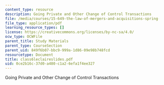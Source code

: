 ```yaml
---
content_type: resource
description: Going Private and Other Change of Control Transactions
file: /media/courses/15-649-the-law-of-mergers-and-acquisitions-spring-2003/0ce2b16c37d0a480c1a26efa1f4ee327_class6leclaireslides.pdf
file_type: application/pdf
learning_resource_types: []
license: https://creativecommons.org/licenses/by-nc-sa/4.0/
ocw_type: OCWFile
parent_title: Study Materials
parent_type: CourseSection
parent_uid: 849f6b07-bbc9-999a-1d86-09e98b748fcd
resourcetype: Document
title: class6leclaireslides.pdf
uid: 0ce2b16c-37d0-a480-c1a2-6efa1f4ee327
---
```

Going Private and Other Change of Control Transactions